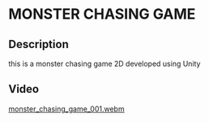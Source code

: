 # MONSTER CHASING GAME

## Description
this is a monster chasing game 2D developed using Unity


## Video
[monster_chasing_game_001.webm](https://github.com/user-attachments/assets/18914723-eba8-423e-8961-208efb501438)


